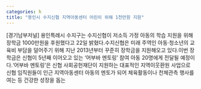 ```yaml
---
categories: h
title: "용인시 수지신협 지역아동센터 어린이 위해 1천만원 지원"
---
```

[경기남부저널] 용인특례시 수지구는 수지신협이 저소득 가정 아동의 학습 지원을 위해 장학금 1000만원을 후원했다고 22일 밝혔다.수지신협은 미래 주역인 아동·청소년의 교육비 부담을 덜어주기 위해 지난 2013년부터 꾸준히 장학금을 지원해오고 있다.이번 장학금은 신협이 5년째 이어오고 있는 ‘어부바 멘토링’ 참여 아동 20명에게 전달될 예정이다.‘어부바 멘토링’은 신협 사회공헌재단이 지원하는 대표적인 지역이웃환원 사업으로 신협 임직원들이 인근 지역아동센터 아동의 멘토가 되어 체육활동이나 천체관측 행사를 여는 등 건강한 성장을 돕는